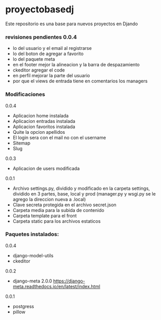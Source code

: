 # proyectobasedj

Este repositorio es una base para nuevos proyectos en Djando

### revisiones pendientes 0.0.4
- lo del usuario y el email al registrarse
- lo del boton de agregar a favorito
- lo del paquete meta
- en el footer mejor la alineacion y la barra de despazamiento
- ckeditor agregar el code
- en perfil mejorar la parte del usuario
- por que el views de entrada tiene en comentarios los managers


### Modificaciones
0.0.4
- Aplicacion home instalada
- Aplicacion entradas instalada
- Aplicacion favoritos instalada
- Quite la opcion apellidos
- El login sera con el mail no con el username
- Sitemap
- Slug
  
0.0.3
- Aplicacion de users modificada

0.0.1
- Archivo settings.py, dividido y modificado en la carpeta settings, dividido en 3 partes, base, local y prod (manager.py y wsgi.py se le agrego la direccion nueva a .local)
- Clave secreta protegida en el archivo secret.json
- Carpeta media para la subida de contenido
- Carpeta template para el front
- Carpeta static para los archivos estaticos 

### Paquetes instalados:
0.0.4
- django-model-utils
- ckeditor

0.0.2
- django-meta 2.0.0 https://django-meta.readthedocs.io/en/latest/index.html
  
0.0.1
- postgress
- pillow